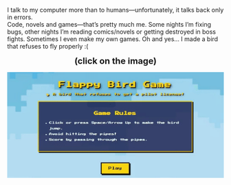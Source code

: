 I talk to my computer more than to humans—unfortunately, it talks back only in errors.  
Code, novels and games—that’s pretty much me.
Some nights I’m fixing bugs, other nights I’m reading comics/novels or getting destroyed in boss fights. Sometimes I even make my own games.
Oh and yes… I made a bird that refuses to fly properly :(

<p align="center">
  <b><span style="font-size:20px;">(click on the image)</span></b>
</p>

<p align="center">
<a href="https://abhisheknangre.github.io/flappy-birdy">
  <img src="assets/Flappy_birddy.gif" alt="Click on this to play" width="600"/>
</a>
</p>
